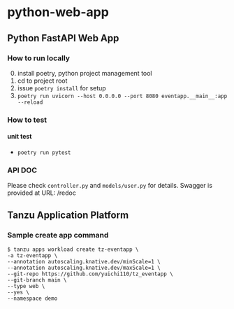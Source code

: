 # python-web-app
## Python FastAPI Web App 
### How to run locally

0. install poetry, python project management tool
1. cd to project root
2. issue `poetry install` for setup
3. `poetry run uvicorn --host 0.0.0.0 --port 8080 eventapp.__main__:app --reload`

### How to test
#### unit test
- `poetry run pytest`

### API DOC

Please check `controller.py` and `models/user.py` for details.
Swagger is provided at URL: /redoc

## Tanzu Application Platform

### Sample create app command

```
$ tanzu apps workload create tz-eventapp \
-a tz-eventapp \
--annotation autoscaling.knative.dev/minScale=1 \
--annotation autoscaling.knative.dev/maxScale=1 \
--git-repo https://github.com/yuichi110/tz_eventapp \
--git-branch main \
--type web \
--yes \
--namespace demo
```